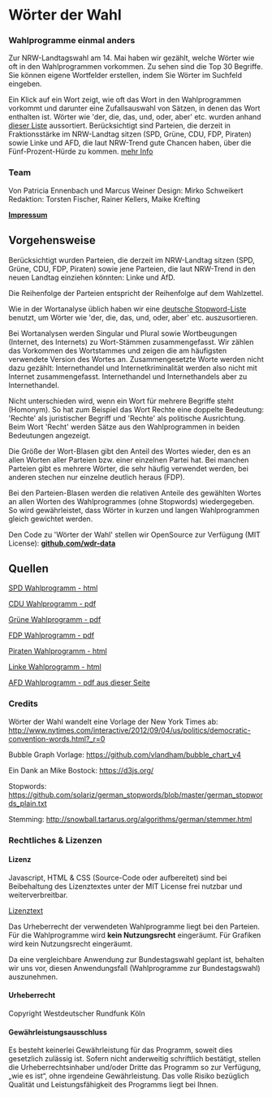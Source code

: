 # Wörter der Wahl
### Wahlprogramme einmal anders

Zur NRW-Landtagswahl am 14. Mai haben wir gezählt, welche Wörter wie oft in den Wahlprogrammen vorkommen. Zu sehen sind die Top 30 Begriffe. Sie können eigene Wortfelder erstellen, indem Sie Wörter im Suchfeld eingeben.

Ein Klick auf ein Wort zeigt, wie oft das Wort in den Wahlprogrammen vorkommt und darunter eine Zufallsauswahl von Sätzen, in denen das Wort enthalten ist.
Wörter wie 'der, die, das, und, oder, aber' etc. wurden anhand [dieser Liste](https://github.com/solariz/german_stopwords/blob/master/german_stopwords_plain.txt) aussortiert.
Berücksichtigt sind Parteien, die derzeit in Fraktionsstärke im NRW-Landtag sitzen (SPD, Grüne, CDU, FDP, Piraten) sowie Linke und AFD, die laut NRW-Trend gute Chancen haben, über die Fünf-Prozent-Hürde zu kommen. [mehr Info](http://www1.wdr.de/nachrichten/landespolitik/landtagswahl/wdr-wahlberichterstattung-100.html)

### Team
Von Patricia Ennenbach und Marcus Weiner
Design: Mirko Schweikert
Redaktion: Torsten Fischer, Rainer Kellers, Maike Krefting

[**Impressum**](http://www1.wdr.de/impressum/index.html)

## Vorgehensweise

Berücksichtigt wurden Parteien, die derzeit im NRW-Landtag sitzen (SPD, Grüne, CDU, FDP, Piraten) sowie jene Parteien, die laut NRW-Trend in den neuen Landtag einziehen könnten: Linke und AfD.

Die Reihenfolge der Parteien entspricht der Reihenfolge auf dem Wahlzettel.

Wie in der Wortanalyse üblich haben wir eine [deutsche Stopword-Liste]() benutzt, um Wörter wie 'der, die, das, und, oder, aber' etc. auszusortieren.

Bei Wortanalysen werden Singular und Plural sowie Wortbeugungen (Internet, des Internets) zu Wort-Stämmen zusammengefasst. Wir zählen das Vorkommen des Wortstammes und zeigen die am häufigsten verwendete Version des Wortes an. Zusammengesetzte Worte werden nicht dazu gezählt: Internethandel und Internetkriminalität werden also nicht mit Internet zusammengefasst. Internethandel und Internethandels aber zu Internethandel.

Nicht unterschieden wird, wenn ein Wort für mehrere Begriffe steht (Homonym). So hat zum Beispiel das Wort Rechte eine doppelte Bedeutung: 'Rechte' als juristischer Begriff und 'Rechte' als politische Ausrichtung. Beim Wort 'Recht' werden Sätze aus den Wahlprogrammen in beiden Bedeutungen angezeigt.

Die Größe der Wort-Blasen gibt den Anteil des Wortes wieder, den es an allen Worten aller Parteien bzw. einer einzelnen Partei hat. Bei manchen Parteien gibt es mehrere Wörter, die sehr häufig verwendet werden, bei anderen stechen nur einzelne deutlich heraus (FDP).

Bei den Parteien-Blasen werden die relativen Anteile des gewählten Wortes an allen Worten des Wahlprogrammes (ohne Stopwords) wiedergegeben. So wird gewährleistet, dass Wörter in kurzen und langen Wahlprogrammen gleich gewichtet werden.

Den Code zu 'Wörter der Wahl' stellen wir OpenSource zur Verfügung (MIT License):
[**github.com/wdr-data**](https://github.com/wdr-data/woerter-der-wahl)

## Quellen
[SPD Wahlprogramm - html](https://www.nrwspd.de/der-nrw-plan/)

[CDU Wahlprogramm - pdf](https://www.cdu-nrw.de/sites/default/files/media/docs/2017-04-01_regierungsprogramm_cdu_fuer_nrw_2017-2022.pdf)

[Grüne Wahlprogramm - pdf](https://gruene-nrw.de/dateien/wahlprogramm2017.pdf)

[FDP Wahlprogramm - pdf](https://www.fdp.nrw/sites/default/files/2017-01/Landtagswahlprogramm.pdf)

[Piraten Wahlprogramm - html](http://smartgerecht.nrw/wahlprogramm/)

[Linke Wahlprogramm - html](http://wahl2017.dielinke-nrw.de/programm/)

[AFD Wahlprogramm - pdf aus dieser Seite](https://afd.nrw/landtagswahl/programm/)

### Credits
Wörter der Wahl wandelt eine Vorlage der New York Times ab:
http://www.nytimes.com/interactive/2012/09/04/us/politics/democratic-convention-words.html?_r=0

Bubble Graph Vorlage: https://github.com/vlandham/bubble_chart_v4

Ein Dank an Mike Bostock: https://d3js.org/

Stopwords: https://github.com/solariz/german_stopwords/blob/master/german_stopwords_plain.txt

Stemming: http://snowball.tartarus.org/algorithms/german/stemmer.html

### Rechtliches & Lizenzen

#### Lizenz

Javascript, HTML & CSS (Source-Code oder aufbereitet) sind bei Beibehaltung des Lizenztextes unter der MIT License frei nutzbar und weiterverbreitbar.

[Lizenztext](https://github.com/wdr-data/woerter-der-wahl/blob/master/LICENSE.md)

Das Urheberrecht der verwendeten Wahlprogramme liegt bei den Parteien. Für die Wahlprogramme wird **kein Nutzungsrecht** eingeräumt. 
Für Grafiken wird kein Nutzungsrecht eingeräumt.

Da eine vergleichbare Anwendung zur Bundestagswahl geplant ist, behalten wir uns vor, diesen Anwendungsfall (Wahlprogramme zur Bundestagswahl) auszunehmen.

#### Urheberrecht

Copyright Westdeutscher Rundfunk Köln

#### Gewährleistungsausschluss

Es besteht keinerlei Gewährleistung für das Programm, soweit dies gesetzlich zulässig ist. Sofern nicht anderweitig schriftlich bestätigt, stellen die Urheberrechtsinhaber und/oder Dritte das Programm so zur Verfügung, „wie es ist“, ohne irgendeine Gewährleistung. Das volle Risiko bezüglich Qualität und Leistungsfähigkeit des Programms liegt bei Ihnen.
